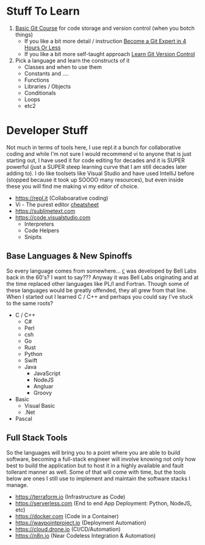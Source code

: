 # Stuff To Learn

1. [Basic Git Course](https://lab.github.com) for code storage and version control (when you botch things)
   * If you like a bit more detail / instruction [Become a Git Expert in 4 Hours Or Less](https://www.udemy.com/course/git-expert-4-hours/)
   * If you like a bit more self-taught approach [Learn Git Version Control](https://www.katacoda.com/courses/git)
3. Pick a language and learn the constructs of it
   * Classes and when to use them
   * Constants and ....
   * Functions
   * Libraries / Objects
   * Conditionals
   * Loops
   * etc2
  
# Developer Stuff

Not much in terms of tools here, I use repl.it a bunch for collaborative coding and while I'm not sure I would recommend vi to anyone that is just starting out, I have used it for code editing for decades and it is SUPER powerful (just a SUPER steep learning curve that I am still decades later adding to).  I do like toolsets like Visual Studio and have used IntelliJ before (stopped because it took up SOOOO many resources), but even inside these you will find me making vi my editor of choice.

* https://repl.it (Collaboarative coding)
* Vi - The purest editor [cheatsheet](https://i.redd.it/8xu7welujmx41.png)
* https://sublimetext.com
* https://code.visualstudio.com 
  * Interpreters
  * Code Helpers
  * Snipits

## Base Languages & New Spinoffs

So every language comes from somewhere... [`C`](https://en.wikipedia.org/wiki/List_of_C-family_programming_languages) was developed by Bell Labs back in the 60's? I want to say???  Anyway it was Bell Labs originating and at the time replaced other languages like PL/I and Fortran.  Though some of these languages would be greatly offended, they all grew from that line.  When I started out I learned C / C++ and perhaps you could say I've stuck to the same roots?

* C / C++
  * C#
  * Perl
  * csh
  * Go
  * Rust
  * Python
  * Swift
  * Java
    * JavaScript
    * NodeJS
    * Angluar
    * Groovy
* Basic
  * Visual Basic
  * .Net
* Pascal

## Full Stack Tools

So the languages will bring you to a point where you are able to build software, becoming a full-stack engineer will involve knowing not only how best to build the application but to host it in a highly available and fault tollerant manner as well.  Some of that will come with time, but the tools below are ones I still use to implement and maintain the software stacks I manage.

* https://terraform.io (Infrastructure as Code)
* https://serverless.com (End to end App Deployment: Python, NodeJS, etc)
* https://docker.com (Code in a Container)
* https://waypointproject.io (Deployment Automation)
* https://cloud.drone.io (CI/CD/Automation)
* https://n8n.io (Near Codeless Integration & Automation)
